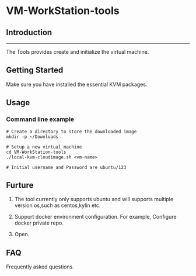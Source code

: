 # VM-WorkStation-tools
## Introduction
---
The Tools provides create and initialize the virtual machine.

## Getting Started
Make sure you have installed the essential KVM packages.

## Usage
### Command line example
```shell
# Create a directory to store the downloaded image
mkdir -p ~/Downloads

# Setup a new virtual machine
cd VM-WorkStation-tools
./local-kvm-cloudimage.sh <vm-name>

# Initial username and Password are ubuntu/123
```

## Furture
1. The tool currently only supports ubuntu and will supports multiple version os,such as centos,kylin etc.

2. Support docker environment configuration. For example, Configure docker private repo.

3. Open.

## FAQ
Frequently asked questions.

